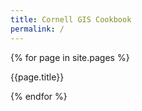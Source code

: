 ```yaml
---
title: Cornell GIS Cookbook
permalink: /
---
```


{% for page in site.pages %}
<p>{{page.title}}</p>
{% endfor %}
